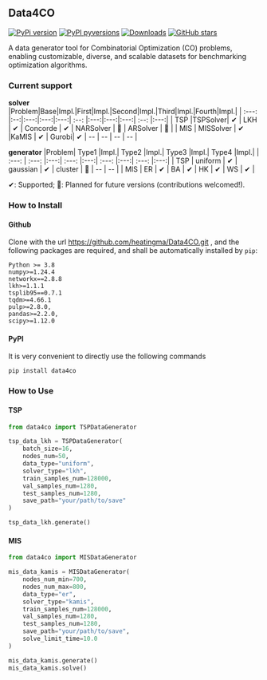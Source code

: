 ## Data4CO

[![PyPi version](https://badgen.net/pypi/v/data4co/)](https://pypi.org/pypi/data4co/)
[![PyPI pyversions](https://img.shields.io/badge/dynamic/json?color=blue&label=python&query=info.requires_python&url=https%3A%2F%2Fpypi.org%2Fpypi%2Fdata4co%2Fjson)](https://pypi.python.org/pypi/data4co/)
[![Downloads](https://static.pepy.tech/badge/data4co)](https://pepy.tech/project/data4co)
[![GitHub stars](https://img.shields.io/github/stars/heatingma/Data4CO.svg?style=social&label=Star&maxAge=8640)](https://GitHub.com/heatingma/Data4CO/stargazers/) 

A data generator tool for Combinatorial Optimization (CO) problems, enabling customizable, diverse, and scalable datasets for benchmarking optimization algorithms.

### Current support

**solver**
|Problem|Base|Impl.|First|Impl.|Second|Impl.|Third|Impl.|Fourth|Impl.|
| :---: |:--:|:---:|:---:|:---:| :--: |:---:|:---:|:---:| :--: |:---:|
|  TSP  |TSPSolver| ✔ | LKH | ✔ | Concorde | ✔ | NARSolver | 📆 | ARSolver | 📆 |
|  MIS  | MISSolver | ✔ |KaMIS | ✔ | Gurobi| ✔ | -- | -- | -- | -- |

**generator**
|Problem| Type1 |Impl.| Type2 |Impl.| Type3 |Impl.| Type4 |Impl.|
| :---: | :---: |:---:| :---: |:---:| :---: |:---:| :---: |:---:|
|  TSP  | uniform | ✔ | gaussian | ✔ | cluster | 📆 | -- | -- |
|  MIS  | ER | ✔ | BA | ✔ | HK | ✔ | WS | ✔ |


✔: Supported; 📆: Planned for future versions (contributions welcomed!).

### How to Install

#### Github
Clone with the url https://github.com/heatingma/Data4CO.git , and the following packages are required, and shall be automatically installed by ``pip``:
```
Python >= 3.8
numpy>=1.24.4
networkx==2.8.8
lkh>=1.1.1
tsplib95==0.7.1
tqdm>=4.66.1
pulp>=2.8.0, 
pandas>=2.2.0,
scipy>=1.12.0
```

#### PyPI
It is very convenient to directly use the following commands
```
pip install data4co
```

### How to Use

#### TSP

```python
from data4co import TSPDataGenerator

tsp_data_lkh = TSPDataGenerator(
    batch_size=16,
    nodes_num=50,
    data_type="uniform",
    solver_type="lkh",
    train_samples_num=128000,
    val_samples_num=1280,
    test_samples_num=1280,
    save_path="your/path/to/save"
)

tsp_data_lkh.generate()
```

#### MIS

```python
from data4co import MISDataGenerator

mis_data_kamis = MISDataGenerator(
    nodes_num_min=700, 
    nodes_num_max=800,
    data_type="er",
    solver_type="kamis",
    train_samples_num=128000,
    val_samples_num=1280,
    test_samples_num=1280,
    save_path="your/path/to/save",
    solve_limit_time=10.0
)

mis_data_kamis.generate()
mis_data_kamis.solve()
```